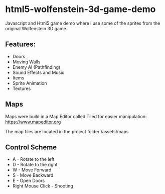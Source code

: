 # html5-wolfenstein-3d-game-demo
Javascript and Html5 game demo where i use some of the sprites from the original Wolfenstein 3D game.

## Features:
- Doors
- Moving Walls
- Enemy AI (Pathfinding)
- Sound Effects and Music
- Items
- Sprite Animation
- Textures

## Maps

Maps were build in a Map Editor called Tiled for easier manipulation: https://www.mapeditor.org

The map files are located in the project folder /assets/maps

## Control Scheme

- A - Rotate to the left
- D - Rotate to the right
- W - Move Forward
- S - Move Backward
- E - Open Doors
- Right Mouse Click - Shooting
